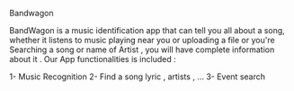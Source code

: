 Bandwagon

BandWagon is a music identification app that can tell you all about a song, whether it listens to music playing near you or uploading a file or  you're Searching a song or name of Artist , you will have complete information about it . Our App functionalities is included :

   1-	Music Recognition 
   2-	Find a song lyric , artists , ...
   3-	Event search 

